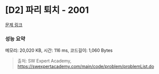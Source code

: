 # [D2] 파리 퇴치 - 2001 

[문제 링크](https://swexpertacademy.com/main/code/problem/problemDetail.do?contestProbId=AV5PzOCKAigDFAUq) 

### 성능 요약

메모리: 20,020 KB, 시간: 116 ms, 코드길이: 1,060 Bytes



> 출처: SW Expert Academy, https://swexpertacademy.com/main/code/problem/problemList.do